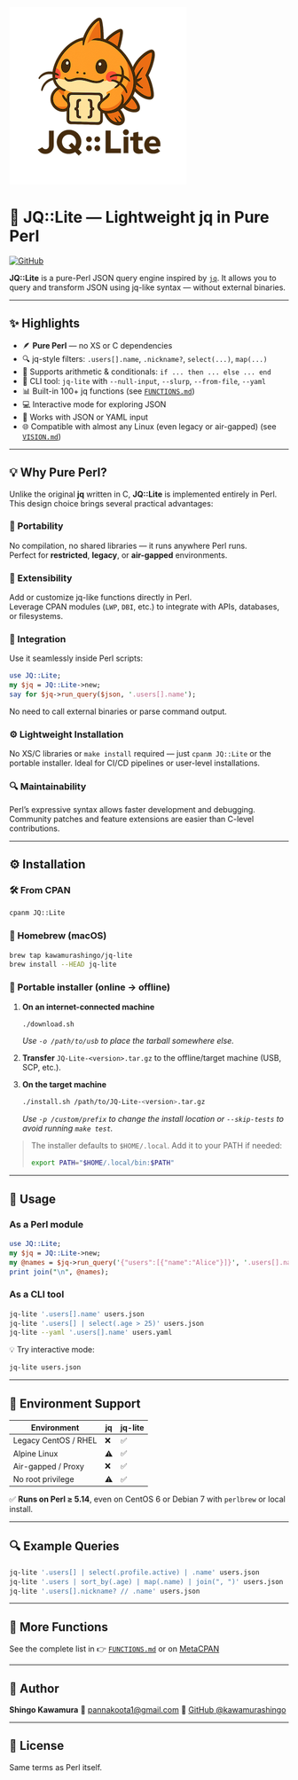![JQ::Lite](./images/JQ_Lite_sm.png)
# 🧩 JQ::Lite — Lightweight jq in Pure Perl

[![GitHub](https://img.shields.io/github/stars/kawamurashingo/JQ-Lite?style=social)](https://github.com/kawamurashingo/JQ-Lite)

**JQ::Lite** is a pure-Perl JSON query engine inspired by [`jq`](https://stedolan.github.io/jq/).
It allows you to query and transform JSON using jq-like syntax — without external binaries.

---

## ✨ Highlights

* 🪶 **Pure Perl** — no XS or C dependencies
* 🔍 jq-style filters: `.users[].name`, `.nickname?`, `select(...)`, `map(...)`
* 🔢 Supports arithmetic & conditionals: `if ... then ... else ... end`
* 🔧 CLI tool: `jq-lite` with `--null-input`, `--slurp`, `--from-file`, `--yaml`
* 📊 Built-in 100+ jq functions (see [`FUNCTIONS.md`](FUNCTIONS.md))
* 💻 Interactive mode for exploring JSON
* 🧰 Works with JSON or YAML input
* 🌐 Compatible with almost any Linux (even legacy or air-gapped) (see [`VISION.md`](VISION.md))

---

## 💡 Why Pure Perl?

Unlike the original **jq** written in C, **JQ::Lite** is implemented entirely in Perl.  
This design choice brings several practical advantages:

### 🧩 Portability
No compilation, no shared libraries — it runs anywhere Perl runs.  
Perfect for **restricted**, **legacy**, or **air-gapped** environments.

### 🧰 Extensibility
Add or customize jq-like functions directly in Perl.  
Leverage CPAN modules (`LWP`, `DBI`, etc.) to integrate with APIs, databases, or filesystems.

### 🧱 Integration
Use it seamlessly inside Perl scripts:
```perl
use JQ::Lite;
my $jq = JQ::Lite->new;
say for $jq->run_query($json, '.users[].name');
````

No need to call external binaries or parse command output.

### ⚙️ Lightweight Installation

No XS/C libraries or `make install` required — just `cpanm JQ::Lite` or the portable installer.
Ideal for CI/CD pipelines or user-level installations.

### 🔍 Maintainability

Perl’s expressive syntax allows faster development and debugging.
Community patches and feature extensions are easier than C-level contributions.

---

## ⚙️ Installation

### 🛠 From CPAN

```bash
cpanm JQ::Lite
```

### 🍺 Homebrew (macOS)

```bash
brew tap kawamurashingo/jq-lite
brew install --HEAD jq-lite
```

### 🐧 Portable installer (online → offline)

1. **On an internet-connected machine**
   ```bash
   ./download.sh
   ```
   *Use `-o /path/to/usb` to place the tarball somewhere else.*

2. **Transfer** `JQ-Lite-<version>.tar.gz` to the offline/target machine (USB, SCP, etc.).

3. **On the target machine**
   ```bash
   ./install.sh /path/to/JQ-Lite-<version>.tar.gz
   ```
   *Use `-p /custom/prefix` to change the install location or `--skip-tests` to avoid running `make test`.*

> The installer defaults to `$HOME/.local`. Add it to your PATH if needed:
> ```bash
> export PATH="$HOME/.local/bin:$PATH"
> ```

---

## 🚀 Usage

### As a Perl module

```perl
use JQ::Lite;
my $jq = JQ::Lite->new;
my @names = $jq->run_query('{"users":[{"name":"Alice"}]}', '.users[].name');
print join("\n", @names);
```

### As a CLI tool

```bash
jq-lite '.users[].name' users.json
jq-lite '.users[] | select(.age > 25)' users.json
jq-lite --yaml '.users[].name' users.yaml
```

💡 Try interactive mode:

```bash
jq-lite users.json
```

---

## 🧱 Environment Support

| Environment          | jq | jq-lite |
| -------------------- | -- | ------- |
| Legacy CentOS / RHEL | ❌  | ✅       |
| Alpine Linux         | ⚠️ | ✅       |
| Air-gapped / Proxy   | ❌  | ✅       |
| No root privilege    | ⚠️ | ✅       |

✅ **Runs on Perl ≥ 5.14**, even on CentOS 6 or Debian 7 with `perlbrew` or local install.

---

## 🔍 Example Queries

```bash
jq-lite '.users[] | select(.profile.active) | .name' users.json
jq-lite '.users | sort_by(.age) | map(.name) | join(", ")' users.json
jq-lite '.users[].nickname? // .name' users.json
```

---

## 🧠 More Functions

See the complete list in
👉 [`FUNCTIONS.md`](FUNCTIONS.md) or on [MetaCPAN](https://metacpan.org/pod/JQ::Lite)

---

## 👤 Author

**Shingo Kawamura**
📧 [pannakoota1@gmail.com](mailto:pannakoota1@gmail.com)
🔗 [GitHub @kawamurashingo](https://github.com/kawamurashingo/JQ-Lite)

---

## 📜 License

Same terms as Perl itself.



